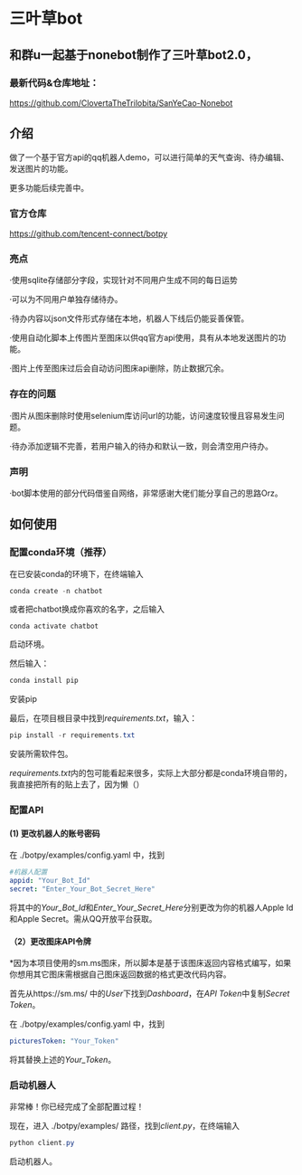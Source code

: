 # 三叶草bot

## 和群u一起基于nonebot制作了三叶草bot2.0，

### 最新代码&仓库地址：

https://github.com/ClovertaTheTrilobita/SanYeCao-Nonebot

## 介绍

做了一个基于官方api的qq机器人demo，可以进行简单的天气查询、待办编辑、发送图片的功能。

更多功能后续完善中。

### 官方仓库

https://github.com/tencent-connect/botpy

### 亮点

·使用sqlite存储部分字段，实现针对不同用户生成不同的每日运势

·可以为不同用户单独存储待办。

·待办内容以json文件形式存储在本地，机器人下线后仍能妥善保管。

·使用自动化脚本上传图片至图床以供qq官方api使用，具有从本地发送图片的功能。

·图片上传至图床过后会自动访问图床api删除，防止数据冗余。

### 存在的问题

·图片从图床删除时使用selenium库访问url的功能，访问速度较慢且容易发生问题。

·待办添加逻辑不完善，若用户输入的待办和默认一致，则会清空用户待办。

### 声明

·bot脚本使用的部分代码借鉴自网络，非常感谢大佬们能分享自己的思路Orz。

## 如何使用

### 配置conda环境（推荐）

在已安装conda的环境下，在终端输入

```powershell
conda create -n chatbot
```

或者把chatbot换成你喜欢的名字，之后输入

```commandline
conda activate chatbot
```

启动环境。

然后输入：

```powershell
conda install pip
```

安装pip

最后，在项目根目录中找到*requirements.txt*，输入：

```powershell
pip install -r requirements.txt
```

安装所需软件包。

*requirements.txt*内的包可能看起来很多，实际上大部分都是conda环境自带的，我直接把所有的贴上去了，因为懒（）

### 配置API

#### (1) 更改机器人的账号密码

在 ./botpy/examples/config.yaml 中，找到

```yaml
#机器人配置
appid: "Your_Bot_Id"
secret: "Enter_Your_Bot_Secret_Here"

```

将其中的*Your_Bot_Id*和*Enter_Your_Secret_Here*分别更改为你的机器人Apple Id和Apple Secret。需从QQ开放平台获取。

#### （2）更改图床API令牌

\*因为本项目使用的sm.ms图床，所以脚本是基于该图床返回内容格式编写，如果你想用其它图床需根据自己图床返回数据的格式更改代码内容。

首先从https://sm.ms/ 中的*User*下找到*Dashboard*，在*API Token*中复制*Secret Token*。

在 ./botpy/examples/config.yaml 中，找到

```yaml
picturesToken: "Your_Token"
```

将其替换上述的*Your_Token*。

### 启动机器人

非常棒！你已经完成了全部配置过程！

现在，进入 ./botpy/examples/ 路径，找到*client.py*，在终端输入

```powershell
python client.py
```

启动机器人。

